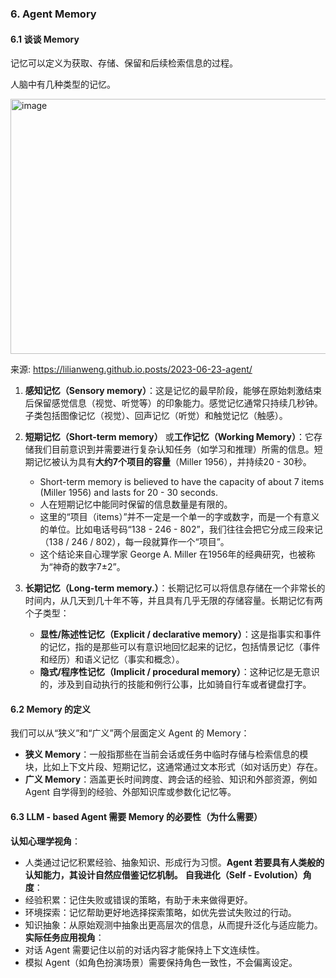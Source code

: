 ### 6. Agent Memory
#### 6.1 谈谈 Memory

记忆可以定义为获取、存储、保留和后续检索信息的过程。

人脑中有几种类型的记忆。

<img width="1034" height="408" alt="image" src="https://github.com/user-attachments/assets/a352f15f-7854-4faf-acd6-11ecbd7efa5e" />

来源: https://lilianweng.github.io.posts/2023-06-23-agent/

1. **感知记忆（Sensory memory）**：这是记忆的最早阶段，能够在原始刺激结束后保留感觉信息（视觉、听觉等）的印象能力。感觉记忆通常只持续几秒钟。子类包括图像记忆（视觉）、回声记忆（听觉）和触觉记忆（触感）。

2. **短期记忆（Short-term memory）** 或**工作记忆（Working Memory）**：它存储我们目前意识到并需要进行复杂认知任务（如学习和推理）所需的信息。短期记忆被认为具有**大约7个项目的容量**（Miller 1956），并持续20 - 30秒。
    - Short-term memory is believed to have the capacity of about 7 items (Miller 1956) and lasts for 20 - 30 seconds.
    - 人在短期记忆中能同时保留的信息数量是有限的。
    - 这里的“项目（items）”并不一定是一个单一的字或数字，而是一个有意义的单位。比如电话号码“138 - 246 - 802”，我们往往会把它分成三段来记（138 / 246 / 802），每一段就算作一个“项目”。
    - 这个结论来自心理学家 George A. Miller 在1956年的经典研究，也被称为“神奇的数字7±2”。
3. **长期记忆（Long-term memory.）**：长期记忆可以将信息存储在一个非常长的时间内，从几天到几十年不等，并且具有几乎无限的存储容量。长期记忆有两个子类型：
    - **显性/陈述性记忆（Explicit / declarative memory）**：这是指事实和事件的记忆，指的是那些可以有意识地回忆起来的记忆，包括情景记忆（事件和经历）和语义记忆（事实和概念）。
    - **隐式/程序性记忆（Implicit / procedural memory）**：这种记忆是无意识的，涉及到自动执行的技能和例行公事，比如骑自行车或者键盘打字。
#### 6.2 Memory 的定义
我们可以从“狭义”和“广义”两个层面定义 Agent 的 Memory：
- **狭义 Memory**：一般指那些在当前会话或任务中临时存储与检索信息的模块，比如上下文片段、短期记忆，这通常通过文本形式（如对话历史）存在。
- **广义 Memory**：涵盖更长时间跨度、跨会话的经验、知识和外部资源，例如 Agent 自学得到的经验、外部知识库或参数化记忆等。
#### 6.3 LLM - based Agent 需要 Memory 的必要性（为什么需要）
**认知心理学视角**：
- 人类通过记忆积累经验、抽象知识、形成行为习惯。**Agent 若要具有人类般的认知能力，其设计自然应借鉴记忆机制。**
**自我进化（Self - Evolution）角度**：
- 经验积累：记住失败或错误的策略，有助于未来做得更好。
- 环境探索：记忆帮助更好地选择探索策略，如优先尝试失败过的行动。
- 知识抽象：从原始观测中抽象出更高层次的信息，从而提升泛化与适应能力。
**实际任务应用视角**：
- 对话 Agent 需要记住以前的对话内容才能保持上下文连续性。
- 模拟 Agent（如角色扮演场景）需要保持角色一致性，不会偏离设定。
